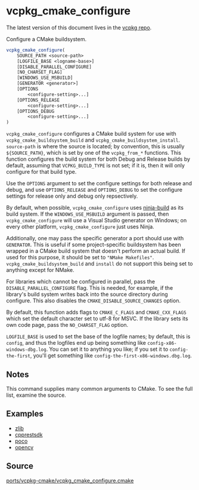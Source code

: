 # vcpkg_cmake_configure

The latest version of this document lives in the [vcpkg repo](https://github.com/Microsoft/vcpkg/blob/master/docs/maintainers/ports/vcpkg-cmake/vcpkg_cmake_configure.md).

Configure a CMake buildsystem.

```cmake
vcpkg_cmake_configure(
    SOURCE_PATH <source-path>
    [LOGFILE_BASE <logname-base>]
    [DISABLE_PARALLEL_CONFIGURE]
    [NO_CHARSET_FLAG]
    [WINDOWS_USE_MSBUILD]
    [GENERATOR <generator>]
    [OPTIONS
        <configure-setting>...]
    [OPTIONS_RELEASE
        <configure-setting>...]
    [OPTIONS_DEBUG
        <configure-setting>...]
)
```

`vcpkg_cmake_configure` configures a CMake build system for use with
`vcpkg_cmake_buildsystem_build` and `vcpkg_cmake_buildsystem_install`.
`source-path` is where the source is located; by convention,
this is usually `${SOURCE_PATH}`, which is set by one of the `vcpkg_from_*` functions.
This function configures the build system for both Debug and Release builds by default,
assuming that `VCPKG_BUILD_TYPE` is not set; if it is, then it will only configure for
that build type.

Use the `OPTIONS` argument to set the configure settings for both release and debug,
and use `OPTIONS_RELEASE` and `OPTIONS_DEBUG` to set the configure settings for
release only and debug only repsectively.

By default, when possible, `vcpkg_cmake_configure` uses [ninja-build]
as its build system. If the `WINDOWS_USE_MSBUILD` argument is passed, then
`vcpkg_cmake_configure` will use a Visual Studio generator on Windows;
on every other platform, `vcpkg_cmake_configure` just uses Ninja.

[ninja-build]: https://ninja-build.org/

Additionally, one may pass the specific generator a port should use with `GENERATOR`.
This is useful if some project-specific buildsystem
has been wrapped in a CMake build system that doesn't perform an actual build.
If used for this purpose, it should be set to `"NMake Makefiles"`.
`vcpkg_cmake_buildsystem_build` and `install` do not support this being set to anything
except for NMake.

For libraries which cannot be configured in parallel,
pass the `DISABLE_PARALLEL_CONFIGURE` flag. This is needed, for example,
if the library's build system writes back into the source directory during configure.
This also disables the `CMAKE_DISABLE_SOURCE_CHANGES` option.

By default, this function adds flags to `CMAKE_C_FLAGS` and `CMAKE_CXX_FLAGS`
which set the default character set to utf-8 for MSVC.
If the library sets its own code page, pass the `NO_CHARSET_FLAG` option.

`LOGFILE_BASE` is used to set the base of the logfile names;
by default, this is `config`, and thus the logfiles end up being something like
`config-x86-windows-dbg.log`. You can set it to anything you like;
if you set it to `config-the-first`,
you'll get something like `config-the-first-x86-windows.dbg.log`.

## Notes
This command supplies many common arguments to CMake. To see the full list, examine the source.

## Examples

* [zlib](https://github.com/Microsoft/vcpkg/blob/master/ports/zlib/portfile.cmake)
* [cpprestsdk](https://github.com/Microsoft/vcpkg/blob/master/ports/cpprestsdk/portfile.cmake)
* [poco](https://github.com/Microsoft/vcpkg/blob/master/ports/poco/portfile.cmake)
* [opencv](https://github.com/Microsoft/vcpkg/blob/master/ports/opencv/portfile.cmake)

## Source
[ports/vcpkg-cmake/vcpkg\_cmake\_configure.cmake](https://github.com/Microsoft/vcpkg/blob/master/ports/vcpkg-cmake/vcpkg_cmake_configure.cmake)
